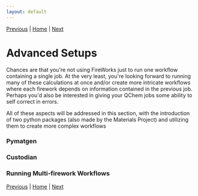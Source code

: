 ```yaml
---
layout: default
---
```

[Previous](./FW3-Running-Workflowss.html) | [Home](../) | [Next](./FW5-WebGUI.html)
# Advanced Setups

Chances are that you're not using FireWorks just to run one workflow containing a single job. At the very least, you're looking forward to running many of these calculations at once and/or create more intricate workflows where each firework depends on information contained in the previous job. Perhaps you'd also be interested in giving your QChem jobs some ability to self correct in errors.

All of these aspects will be addressed in this section, with the introduction of two python packages (also made by the Materials Project) and utilizing them to create more complex workflows

### Pymatgen



### Custodian


### Running Multi-firework Workflows

[Previous](./FW3-Running-Workflowss.html) | [Home](../) | [Next](./FW5-WebGUI.html)
